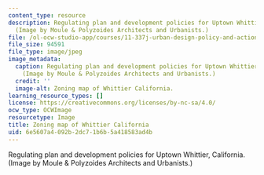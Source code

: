 ```yaml
---
content_type: resource
description: Regulating plan and development policies for Uptown Whittier, California.
  (Image by Moule & Polyzoides Architects and Urbanists.)
file: /ol-ocw-studio-app/courses/11-337j-urban-design-policy-and-action-spring-2009/6e5607a4092b2dc71b6b5a418583ad4b_11-337js09.jpg
file_size: 94591
file_type: image/jpeg
image_metadata:
  caption: Regulating plan and development policies for Uptown Whittier, California.
    (Image by Moule & Polyzoides Architects and Urbanists.)
  credit: ''
  image-alt: Zoning map of Whittier California.
learning_resource_types: []
license: https://creativecommons.org/licenses/by-nc-sa/4.0/
ocw_type: OCWImage
resourcetype: Image
title: Zoning map of Whittier California
uid: 6e5607a4-092b-2dc7-1b6b-5a418583ad4b
---
```

Regulating plan and development policies for Uptown Whittier, California. (Image by Moule & Polyzoides Architects and Urbanists.)
